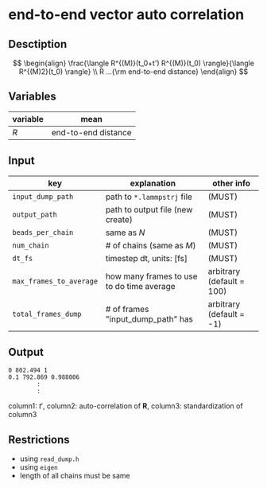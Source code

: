 # end-to-end vector auto correlation

## Desctiption
$$
\begin{align}
    \frac{\langle R^{(M)}(t_0+t') R^{(M)}(t_0) \rangle}{\langle R^{(M)2}(t_0) \rangle} \\
    R ...{\rm end-to-end distance}
\end{align}
$$

## Variables
|variable|mean|
|---|---|
|$R$|end-to-end distance|


## Input
|key|explanation|other info|
|---|---|---|
|`input_dump_path`|path to `*.lammpstrj` file|(MUST)|
|`output_path`|path to output file (new create)|(MUST)|
|`beads_per_chain`|same as $N$|(MUST)|
|`num_chain`|# of chains (same as $M$)|(MUST)|
|`dt_fs`|timestep dt, units: [fs]|(MUST)|
|`max_frames_to_average`|how many frames to use to do time average|arbitrary (default = 100)|
|`total_frames_dump`|# of frames "input_dump_path" has|arbitrary (default = -1)|


## Output
```
0 802.494 1
0.1 792.869 0.988006
        :
        :
```
column1: $t'$, column2: auto-correlation of $\boldsymbol R$, column3: standardization of column3

## Restrictions
- using `read_dump.h`
- using `eigen`
- length of all chains must be same

